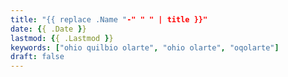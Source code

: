 ```yaml
---
title: "{{ replace .Name "-" " " | title }}"
date: {{ .Date }}
lastmod: {{ .Lastmod }}
keywords: ["ohio quilbio olarte", "ohio olarte", "oqolarte"]
draft: false
---
```


